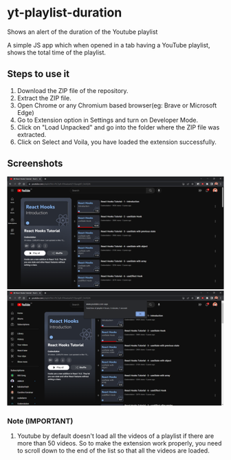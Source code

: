 # yt-playlist-duration

Shows an alert of the duration of the Youtube playlist

A simple JS app which when opened in a tab having a YouTube playlist, shows the total time of the playlist.

## Steps to use it

1. Download the ZIP file of the repository.
2. Extract the ZIP file.
3. Open Chrome or any Chromium based browser(eg: Brave or Microsoft Edge)
4. Go to Extension option in Settings and turn on Developer Mode.
5. Click on "Load Unpacked" and go into the folder where the ZIP file was extracted.
6. Click on Select and Voila, you have loaded the extension successfully.

## Screenshots
![Screenshot](screenshots/s1.png)
![Screenshot](screenshots/s2.png)

### Note (IMPORTANT)

1. Youtube by default doesn't load all the videos of a playlist if there are more than 50 videos. So to make the extension work properly, you need to scroll down to the end of the list so that all the videos are loaded.
